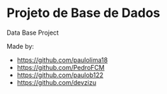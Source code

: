 # Projeto de Base de Dados
Data Base Project

Made by:
* https://github.com/paulolima18
* https://github.com/PedroFCM
* https://github.com/paulob122
* https://github.com/devzizu
